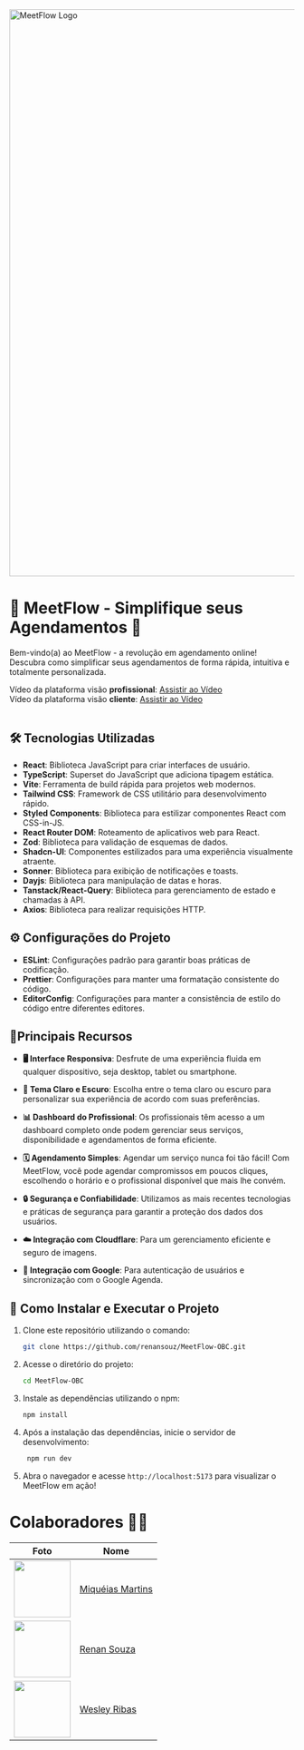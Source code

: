 <img src="https://i.imgur.com/et4RQzD.jpeg" alt="MeetFlow Logo" width="1000">

# 🚀 MeetFlow - Simplifique seus Agendamentos 📅

Bem-vindo(a) ao MeetFlow - a revolução em agendamento online! Descubra como simplificar seus agendamentos de forma rápida, intuitiva e totalmente personalizada.

Vídeo da plataforma visão **profissional**: [Assistir ao Vídeo](https://drive.google.com/file/d/1kJD4ce3_z2y0YR4rvLGYwIaQYLhl-NDd/view?usp=drivesdk) <br/>
Vídeo da plataforma visão **cliente**: [Assistir ao Vídeo](https://drive.google.com/file/d/1adJmAXXHEnM0ywajjvMDzHyRTJLXUlDq/view?usp=sharing) <br/><br/>

## 🛠️ Tecnologias Utilizadas

- **React**: Biblioteca JavaScript para criar interfaces de usuário.
- **TypeScript**: Superset do JavaScript que adiciona tipagem estática.
- **Vite**: Ferramenta de build rápida para projetos web modernos.
- **Tailwind CSS**: Framework de CSS utilitário para desenvolvimento rápido.
- **Styled Components**: Biblioteca para estilizar componentes React com CSS-in-JS.
- **React Router DOM**: Roteamento de aplicativos web para React.
- **Zod**: Biblioteca para validação de esquemas de dados.
- **Shadcn-UI**: Componentes estilizados para uma experiência visualmente atraente.
- **Sonner**: Biblioteca para exibição de notificações e toasts.
- **Dayjs**: Biblioteca para manipulação de datas e horas.
- **Tanstack/React-Query**: Biblioteca para gerenciamento de estado e chamadas à API.
- **Axios**: Biblioteca para realizar requisições HTTP.

## ⚙️ Configurações do Projeto

- **ESLint**: Configurações padrão para garantir boas práticas de codificação.
- **Prettier**: Configurações para manter uma formatação consistente do código.
- **EditorConfig**: Configurações para manter a consistência de estilo do código entre diferentes editores.

## 🤟Principais Recursos

- **🖥️ Interface Responsiva**: Desfrute de uma experiência fluida em qualquer dispositivo, seja desktop, tablet ou smartphone.

- **🎨 Tema Claro e Escuro**: Escolha entre o tema claro ou escuro para personalizar sua experiência de acordo com suas preferências.

- **📊 Dashboard do Profissional**: Os profissionais têm acesso a um dashboard completo onde podem gerenciar seus serviços, disponibilidade e agendamentos de forma eficiente.

- **🗓️ Agendamento Simples**: Agendar um serviço nunca foi tão fácil! Com MeetFlow, você pode agendar compromissos em poucos cliques, escolhendo o horário e o profissional disponível que mais lhe convém.

- **🔒 Segurança e Confiabilidade**: Utilizamos as mais recentes tecnologias e práticas de segurança para garantir a proteção dos dados dos usuários.

- **☁️ Integração com Cloudflare**: Para um gerenciamento eficiente e seguro de imagens.

- **🔑 Integração com Google**: Para autenticação de usuários e sincronização com o Google Agenda.

## 🚀 Como Instalar e Executar o Projeto
1. Clone este repositório utilizando o comando:
    ```bash
   git clone https://github.com/renansouz/MeetFlow-OBC.git
2. Acesse o diretório do projeto:
   ```bash
   cd MeetFlow-OBC
3. Instale as dependências utilizando o npm:
   ```bash
   npm install
4. Após a instalação das dependências, inicie o servidor de desenvolvimento:
   ```bash
    npm run dev
5. Abra o navegador e acesse `http://localhost:5173` para visualizar o MeetFlow em ação!

# Colaboradores 🤝🤝

| Foto                                                       | Nome                                                 |
| ---------------------------------------------------------- | ---------------------------------------------------- |
| <img src="https://github.com/miqueiasmartinsf.png" width="100"> | [Miquéias Martins](https://github.com/miqueiasmartinsf) |
| <img src="https://github.com/renansouz.png" width="100"> | [Renan Souza](https://github.com/renansouz) |
| <img src="https://github.com/WesleyR10.png" width="100"> | [Wesley Ribas](https://github.com/WesleyR10) |


